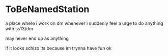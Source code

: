# ToBeNamedStation
a place where i work on dm whenever i suddenly feel a urge to do anything with ss13/dm

may never end up as anything

if it looks schizo its because im trynna have fun ok
